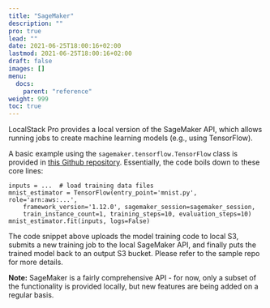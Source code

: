 ```yaml
---
title: "SageMaker"
description: ""
pro: true
lead: ""
date: 2021-06-25T18:00:16+02:00
lastmod: 2021-06-25T18:00:16+02:00
draft: false
images: []
menu:
  docs:
    parent: "reference"
weight: 999
toc: true
---
```


LocalStack Pro provides a local version of the SageMaker API, which allows running jobs to create machine learning models (e.g., using TensorFlow).

A basic example using the `sagemaker.tensorflow.TensorFlow` class is provided in [this Github repository](https://github.com/localstack/localstack-pro-samples/tree/master/sagemaker-ml-jobs). Essentially, the code boils down to these core lines:
```
inputs = ...  # load training data files
mnist_estimator = TensorFlow(entry_point='mnist.py', role='arn:aws:...',
    framework_version='1.12.0', sagemaker_session=sagemaker_session,
    train_instance_count=1, training_steps=10, evaluation_steps=10)
mnist_estimator.fit(inputs, logs=False)
```

The code snippet above uploads the model training code to local S3, submits a new training job to the local SageMaker API, and finally puts the trained model back to an output S3 bucket. Please refer to the sample repo for more details.

**Note:** SageMaker is a fairly comprehensive API - for now, only a subset of the functionality is provided locally, but new features are being added on a regular basis.
